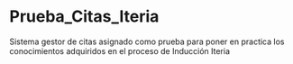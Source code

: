 # Prueba_Citas_Iteria
Sistema gestor de citas asignado como prueba para poner en practica los conocimientos adquiridos en el proceso de Inducción Iteria
